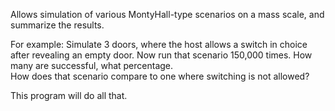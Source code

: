 Allows simulation of various MontyHall-type scenarios on a mass scale, and summarize the results.

For example:  Simulate 3 doors, where the host allows a switch in choice after revealing an empty door.
Now run that scenario 150,000 times.  How many are successful, what percentage.  
How does that scenario compare to one where switching is not allowed?

This program will do all that.
